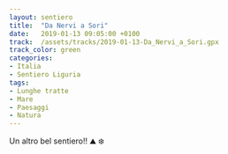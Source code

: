 ```yaml
---
layout: sentiero
title:  "Da Nervi a Sori"
date:   2019-01-13 09:05:00 +0100
track:  /assets/tracks/2019-01-13-Da_Nervi_a_Sori.gpx
track_color: green
categories: 
- Italia 
- Sentiero Liguria
tags:
- Lunghe tratte
- Mare
- Paesaggi
- Natura
---
```


Un altro bel sentiero!! :mountain: :snowflake: